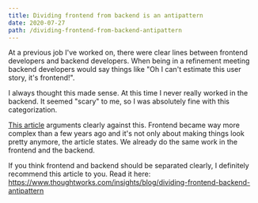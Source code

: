 ```yaml
---
title: Dividing frontend from backend is an antipattern
date: 2020-07-27
path: /dividing-frontend-from-backend-antipattern
---
```


At a previous job I've worked on, there were clear lines between frontend developers and backend developers. When being in a refinement meeting backend developers would say things like "Oh I can't estimate this user story, it's frontend!".

I always thought this made sense. At this time I never really worked in the backend. It seemed "scary" to me, so I was absolutely fine with this categorization.

[This article](https://www.thoughtworks.com/insights/blog/dividing-frontend-backend-antipattern) arguments clearly against this. Frontend became way more complex than a few years ago and it's not only about making things look pretty anymore, the article states. We already do the same work in the frontend and the backend.

If you think frontend and backend should be separated clearly, I definitely recommend this article to you. Read it here: https://www.thoughtworks.com/insights/blog/dividing-frontend-backend-antipattern
